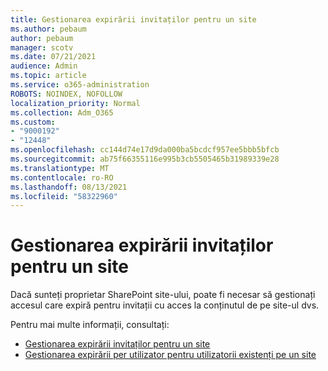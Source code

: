 ```yaml
---
title: Gestionarea expirării invitaților pentru un site
ms.author: pebaum
author: pebaum
manager: scotv
ms.date: 07/21/2021
audience: Admin
ms.topic: article
ms.service: o365-administration
ROBOTS: NOINDEX, NOFOLLOW
localization_priority: Normal
ms.collection: Adm_O365
ms.custom:
- "9000192"
- "12448"
ms.openlocfilehash: cc144d74e17d9da000ba5bcdcf957ee5bbb5bfcb
ms.sourcegitcommit: ab75f66355116e995b3cb5505465b31989339e28
ms.translationtype: MT
ms.contentlocale: ro-RO
ms.lasthandoff: 08/13/2021
ms.locfileid: "58322960"
---
```

# <a name="manage-guest-expiration-for-a-site"></a>Gestionarea expirării invitaților pentru un site

Dacă sunteți proprietar SharePoint site-ului, poate fi necesar să gestionați accesul care expiră pentru invitații cu acces la conținutul de pe site-ul dvs.

Pentru mai multe informații, consultați:

- [Gestionarea expirării invitaților pentru un site](https://support.microsoft.com/office/manage-guest-expiration-for-a-site-25bee24f-42ad-4ee8-8402-4186eed74dea)
- [Gestionarea expirării per utilizator pentru utilizatorii existenți pe un site](https://docs.microsoft.com/sharepoint/dev/solution-guidance/manage-user-sharing-expiration)